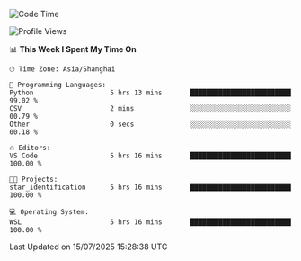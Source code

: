 <!--START_SECTION:waka-->
![Code Time](http://img.shields.io/badge/Code%20Time-3%2C029%20hrs%2011%20mins-blue)

![Profile Views](http://img.shields.io/badge/Profile%20Views-0-blue)

📊 **This Week I Spent My Time On** 

```text
🕑︎ Time Zone: Asia/Shanghai

💬 Programming Languages: 
Python                   5 hrs 13 mins       █████████████████████████   99.02 % 
CSV                      2 mins              ░░░░░░░░░░░░░░░░░░░░░░░░░   00.79 % 
Other                    0 secs              ░░░░░░░░░░░░░░░░░░░░░░░░░   00.18 % 

🔥 Editors: 
VS Code                  5 hrs 16 mins       █████████████████████████   100.00 % 

🐱‍💻 Projects: 
star_identification      5 hrs 16 mins       █████████████████████████   100.00 % 

💻 Operating System: 
WSL                      5 hrs 16 mins       █████████████████████████   100.00 % 
```


 Last Updated on 15/07/2025 15:28:38 UTC
<!--END_SECTION:waka-->